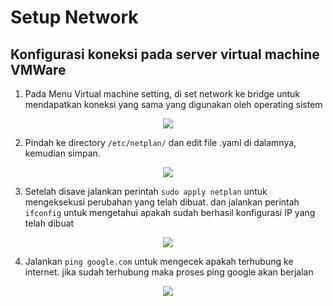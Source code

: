 # Setup Network

## Konfigurasi koneksi pada server virtual machine VMWare

1. Pada Menu Virtual machine setting, di set network ke bridge untuk mendapatkan koneksi yang sama yang digunakan oleh operating sistem
<p align="center">
    <img src="https://github.com/rifaicham/dumbways-report/blob/main/BOOTCAMP-DEVOPS/week1/assets/setupnetwork.jpg" />
</p>

2. Pindah ke directory `/etc/netplan/` dan edit file .yaml di dalamnya, kemudian simpan.
<p align="center">
    <img src="https://github.com/rifaicham/dumbways-report/blob/main/BOOTCAMP-DEVOPS/week1/assets/setupnetwork1.jpg" />
</p>

3. Setelah disave jalankan perintah `sudo apply netplan` untuk mengeksekusi perubahan yang telah dibuat. dan jalankan perintah `ifconfig` untuk mengetahui apakah sudah berhasil konfigurasi IP yang telah dibuat
<p align="center">
    <img src="https://github.com/rifaicham/dumbways-report/blob/main/BOOTCAMP-DEVOPS/week1/assets/setupnetwork2.jpg" />
</p>

4. Jalankan `ping google.com` untuk mengecek apakah terhubung ke internet. jika sudah terhubung maka proses ping google akan berjalan 
<p align="center">
    <img src="https://github.com/rifaicham/dumbways-report/blob/main/BOOTCAMP-DEVOPS/week1/assets/setupnetwork3.jpg" />
</p>
